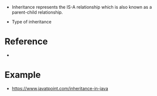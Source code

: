 - Inheritance represents the IS-A relationship which is also known as a parent-child relationship.

- Type of inheritance

# Reference

-

# Example

- https://www.javatpoint.com/inheritance-in-java
